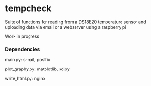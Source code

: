 # tempcheck
Suite of functions for reading from a DS18B20 temperature sensor and uploading data via email or a webserver using a raspberry pi

Work in progress

### Dependencies
main.py: s-nail, postfix

plot_graphy.py: matplotlib, scipy

write_html.py: nginx
